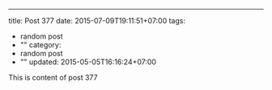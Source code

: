---
title: Post 377
date: 2015-07-09T19:11:51+07:00
tags:
  - random post
  - ""
category:
  - random post
  - ""
updated: 2015-05-05T16:16:24+07:00

This is content of post 377
